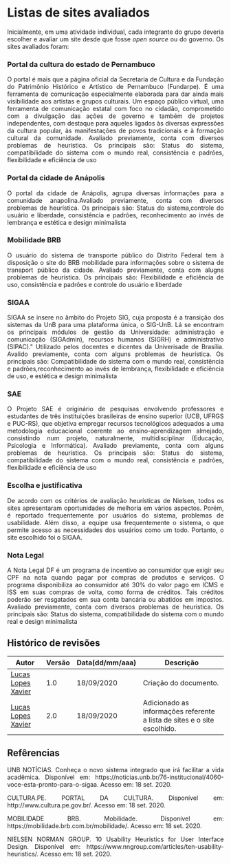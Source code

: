 # **Listas de sites avaliados**

<p align="justify">
Inicialmente, em uma atividade individual, cada integrante do grupo deveria escolher e avaliar um site desde que fosse <i> open source </i> ou do governo. Os sites avaliados foram: </p>


### **Portal da cultura do estado de Pernambuco**

<p align="justify"> O portal é mais que a página oficial da Secretaria de Cultura e da Fundação do Patrimônio Histórico e Artístico de Pernambuco (Fundarpe). É uma ferramenta de comunicação especialmente elaborada para dar ainda mais visibilidade aos  artistas e grupos culturais.  Um espaço público virtual, uma ferramenta de comunicação estatal com foco no cidadão, comprometido com a divulgação das ações de governo e também de projetos independentes, com destaque para aqueles ligados às diversas expressões da cultura popular, às manifestações de povos tradicionais e à formação cultural da comunidade. Avaliado previamente, conta com diversos problemas de heurística. Os principais são: Status do sistema, compatibilidade do sistema com o mundo real, consistência  e padrões, flexibilidade e eficiência de uso </p>


### **Portal da cidade de  Anápolis**

<p align="justify"> O portal da cidade de Anápolis, agrupa  diversas informações para a comunidade anapolina.Avaliado previamente, conta com diversos problemas de heurística. Os principais são: Status do sistema,controle do usuário e liberdade, consistência e padrões, reconhecimento ao invés de lembrança e estética e design minimalista </p>


### **Mobilidade BRB**

<p align="justify">
O usuário do sistema de transporte público do Distrito Federal tem à disposição o site do BRB mobilidade para informações sobre o sistema de transport público da cidade. Avaliado previamente, conta com alugns problemas de heurística. Os principais são: Flexibilidade e eficiência de uso, consistência e padrões e controle do usuário e liberdade
</p>

### **SIGAA**

<p align="justify"> SIGAA se insere no âmbito do Projeto SIG, cuja proposta é a transição dos sistemas da UnB para uma plataforma única, o SIG-UnB. Lá se encontram os principais módulos de gestão da Universidade: administração e comunicação (SIGAdmin), recursos humanos (SIGRH) e administrativo (SIPAC)." Utilizado pelos docentes e dicentes da Univerisade de Brasília. Avalido previamente, conta com alguns problemas de heurística. Os principais são: Compatibilidade do sistema com o mundo real, consistência e padrões,reconhecimento ao invés de lembrança, flexibilidade e eficiência de uso, e estética e design minimalista </p>


### **SAE**

<p align="justify"> O Projeto SAE é originário de pesquisas envolvendo professores e estudantes de três instituições brasileiras de ensino superior (UCB, UFRGS e PUC-RS), que objetiva empregar recursos tecnológicos adequados a uma metodologia educacional coerente ao ensino-aprendizagem almejado, consistindo num projeto, naturalmente, multidisciplinar (Educação, Psicologia e Informática). Avaliado previamente, conta com alguns problemas de heurística. Os principais são: Status do sistema, compatibilidade do sistema com o mundo real, consistência  e padrões, flexibilidade e eficiência de uso  </p>

### **Escolha e justificativa**

<p align="justify"> De acordo com  os critérios de avaliação heurísticas de Nielsen,  todos os sites apresentaram oportunidades de melhoria em vários aspectos. Porém, é reportado frequentemente por usuários do sistema, problemas de usabilidade. Além disso, a equipe usa frequentemente o sistema, o que permite acesso as necessidades dos usuários como um todo. Portanto, o site escolhido foi o SIGAA.</p>

### **Nota Legal**

<p align="justify">A Nota Legal DF é um programa de incentivo ao consumidor que exigir seu CPF na nota quando pagar por compras de produtos e serviços. O programa disponibiliza ao consumidor até 30% do valor pago em ICMS e ISS em suas compras de volta, como forma de créditos. Tais créditos poderão ser resgatados em sua conta bancária ou abatidos em impostos. Avaliado previamente, conta com diversos problemas de heurística. Os principais são: Status do sistema, compatibilidade do sistema com o mundo real e  design minimalista </p>


## **Histórico de revisões**

Autor | Versão | Data(dd/mm/aaa) | Descrição 
---- | ----------- | ------ | ---------
[Lucas Lopes Xavier](https://github.com/lucaslop) | 1.0 | 18/09/2020 | Criação do documento.
[Lucas Lopes Xavier](https://github.com/lucaslop) | 2.0 | 18/09/2020 | Adicionado as informações referente a lista de sites e o site escolhido.

## **Refêrencias**

<p align="justify"> UNB NOTÍCIAS. Conheça o novo sistema integrado que irá facilitar a vida acadêmica. Disponível em: https://noticias.unb.br/76-institucional/4060-voce-esta-pronto-para-o-sigaa. Acesso em: 18 set. 2020. </p>

<p align="justify"> CULTURA.PE. PORTAL DA CULTURA. Disponível em: http://www.cultura.pe.gov.br/. Acesso em: 18 set. 2020.</p>

<p align="justify"> MOBILIDADE BRB. Mobilidade. Disponível em: https://mobilidade.brb.com.br/mobilidade/. Acesso em: 18 set. 2020.</p>

<p align="justify"> NIELSEN NORMAN GROUP. 10 Usability Heuristics for User Interface Design. Disponível em: https://www.nngroup.com/articles/ten-usability-heuristics/. Acesso em: 18 set. 2020.</p>